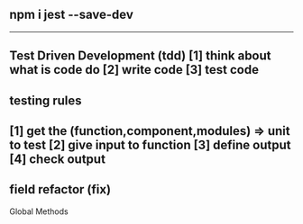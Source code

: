 npm i jest --save-dev
-----------------------------
-----------------------------
Test Driven Development (tdd)
[1] think about what is code do 
[2] write code 
[3] test code
-----------------------------
testing rules 
-----------------------------
[1] get the (function,component,modules) => unit to test
[2] give input to function
[3] define output
[4] check output
-----------------------------
field refactor (fix)
-----------------------------
Global Methods